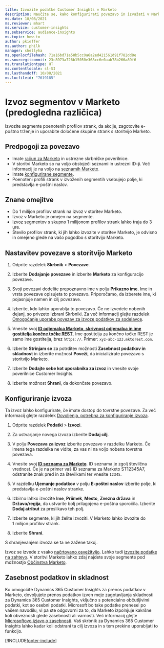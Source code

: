 ```yaml
---
title: Izvozite podatke Customer Insights v Marketo
description: Naučite se, kako konfigurirati povezavo in izvažati v Marketo.
ms.date: 10/08/2021
ms.reviewer: mhart
ms.service: customer-insights
ms.subservice: audience-insights
ms.topic: how-to
author: pkieffer
ms.author: philk
manager: shellyha
ms.openlocfilehash: 71a16bd71a58b5cc0a6a2ed421561d91f782dd8e
ms.sourcegitcommit: 23c8973a726b15050e368cc6e0aab78b266a89f6
ms.translationtype: HT
ms.contentlocale: sl-SI
ms.lasthandoff: 10/08/2021
ms.locfileid: "7619185"
---
```

# <a name="export-segments-to-marketo-preview"></a>Izvoz segmentov v Marketo (predogledna različica)

Izvozite segmente poenotenih profilov strank, da akcije, zagotovite e-poštno trženje in uporabite določene skupine strank s storitvijo Marketo.

## <a name="prerequisites-for-connection"></a>Predpogoji za povezavo

-   Imate [račun za Marketo](https://login.marketo.com/) in ustrezne skrbniške poverilnice.
-   V storitvi Marketo so na voljo obstoječi seznami in ustrezni ID-ji. Več informacij je na voljo na [seznamih Marketo](https://docs.marketo.com/display/public/DOCS/Understanding+Static+Lists).
-   Imate [konfigurirane segmente](segments.md).
-   Poenoteni profili strank v izvoženih segmentih vsebujejo polje, ki predstavlja e-poštni naslov.

## <a name="known-limitations"></a>Znane omejitve

- Do 1 milijon profilov strank na izvoz v storitev Marketo.
- Izvoz v Marketo je omejen na segmente.
- Izvoz segmentov s skupno 1 milijonom profilov strank lahko traja do 3 ure. 
- Število profilov strank, ki jih lahko izvozite v storitev Marketo, je odvisno in omejeno glede na vašo pogodbo s storitvijo Marketo.

## <a name="set-up-connection-to-marketo"></a>Nastavitev povezave s storitvijo Marketo

1. Odprite razdelek **Skrbnik** > **Povezave**.

1. Izberite **Dodajanje povezave** in izberite **Marketo** za konfiguracijo povezave.

1. Svoji povezavi dodelite prepoznavno ime v polju **Prikazno ime**. Ime in vrsta povezave opisujeta to povezavo. Priporočamo, da izberete ime, ki pojasnjuje namen in cilj povezave.

1. Izberite, kdo lahko uporablja to povezavo. Če ne izvedete nobenih dejanj, so privzeto izbrani Skrbniki. Za več informacij glejte razdelek [Omogočanje uporabe povezav za izvoze podatkov za sodelavce](connections.md#allow-contributors-to-use-a-connection-for-exports).

1. Vnesite svoj **[ID odjemalca Marketo, skrivnost odjemalca in ime gostitelja končne točke REST](https://developers.marketo.com/rest-api/authentication/)**. Ime gostitelja za končno točko REST je samo ime gostitelja, brez `https://`. Primer: `xyz-abc-123.mktorest.com`. 

1. Izberite **Strinjam se** za potrditev možnosti **Zasebnost podatkov in skladnost** in izberite možnost **Poveži**, da inicializirate povezavo s storitvijo Marketo.

1. Izberite **Dodajte sebe kot uporabnika za izvoz** in vnesite svoje poverilnice Customer Insights.

1. Izberite možnost **Shrani**, da dokončate povezavo.

## <a name="configure-an-export"></a>Konfiguriranje izvoza

Ta izvoz lahko konfigurirate, če imate dostop do tovrstne povezave. Za več informacij glejte razdelek [Dovoljenja, potrebna za konfiguriranje izvoza](export-destinations.md#set-up-a-new-export).

1. Odprite razdelek **Podatki** > **Izvozi**.

1. Za ustvarjanje novega izvoza izberite **Dodaj cilj**.

1. V polju **Povezava za izvoz** izberite povezavo v razdelku Marketo. Če imena tega razdelka ne vidite, za vas ni na voljo nobena tovrstna povezava.

1. Vnesite svoj **[ID seznama za Marketo](https://docs.marketo.com/display/public/DOCS/Understanding+Static+Lists)**. ID seznama je zgolj številčna vrednost. Če je na primer vaš ID seznama za Marketo ST12345A7, odstranite znak pred in za številkami ter vnesite `12345`. 

1. V razdelku **Ujemanje podatkov** v polju **E-poštni naslov** izberite polje, ki predstavlja e-poštni naslov stranke. 

1. Izbirno lahko izvozite **Ime**, **Priimek**, **Mesto**, **Zvezna država** in **Država/regija**, da ustvarite bolj prilagojena e-poštna sporočila. Izberite **Dodaj atribut** za preslikavo teh polj.

1. Izberite segmente, ki jih želite izvoziti. V Marketo lahko izvozite do 1 milijon profilov strank.

1. Izberite **Shrani**.

S shranjevanjem izvoza se ta ne zažene takoj.

Izvoz se izvede z vsako [načrtovano osvežitvijo](system.md#schedule-tab). Lahko tudi [izvozite podatke na zahtevo](export-destinations.md#run-exports-on-demand). V storitvi Marketo lahko zdaj najdete svoje segmente pod možnostjo [Občinstva Marketo](https://docs.marketo.com/display/public/DOCS/Understanding+Static+Lists).


## <a name="data-privacy-and-compliance"></a>Zasebnost podatkov in skladnost

Ko omogočite Dynamics 365 Customer Insights za prenos podatkov v Marketo, dovoljujete prenos podatkov izven meje zagotavljanja skladnosti za Dynamics 365 Customer Insights, vključno s potencialno občutljivimi podatki, kot so osebni podatki. Microsoft bo take podatke prenesel po vašem navodilu, vi pa ste odgovorni za to, da Marketo izpolnjuje kakršne koli obveznosti glede zasebnosti ali varnosti. Več informacij glejte [Microsoftovo izjavo o zasebnosti](https://go.microsoft.com/fwlink/?linkid=396732).
Vaš skrbnik za Dynamics 365 Customer Insights lahko kadar koli odstrani ta cilj izvoza in s tem prekine uporabljati to funkcijo.


[!INCLUDE[footer-include](../includes/footer-banner.md)]

